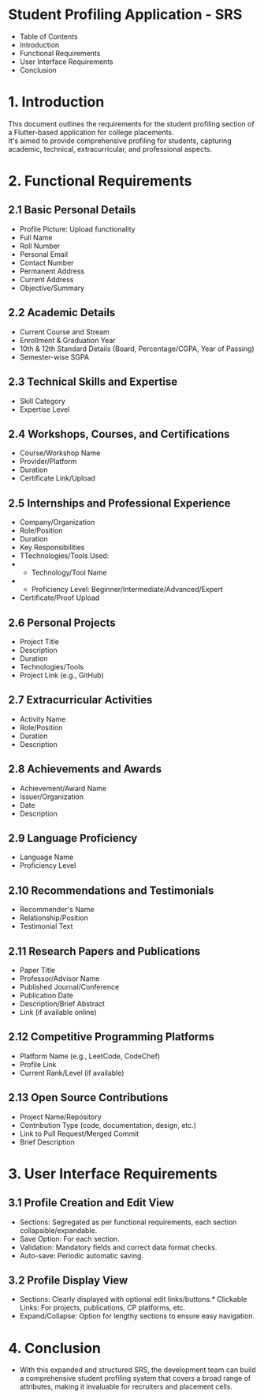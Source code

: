 # Student Profiling Application - SRS
* Table of Contents
* Introduction
* Functional Requirements
* User Interface Requirements
* Conclusion

# 1. Introduction
This document outlines the requirements for the student profiling section of a Flutter-based application for college placements. <br>
It's aimed to provide comprehensive profiling for students, capturing academic, technical, extracurricular, and professional aspects.

# 2. Functional Requirements
## 2.1 Basic Personal Details
* Profile Picture: Upload functionality
* Full Name
* Roll Number
* Personal Email
* Contact Number
* Permanent Address
* Current Address
* Objective/Summary
## 2.2 Academic Details
* Current Course and Stream
* Enrollment & Graduation Year
* 10th & 12th Standard Details (Board, Percentage/CGPA, Year of Passing)
* Semester-wise SGPA
## 2.3 Technical Skills and Expertise
* Skill Category
* Expertise Level
## 2.4 Workshops, Courses, and Certifications
* Course/Workshop Name
* Provider/Platform
* Duration
* Certificate Link/Upload
## 2.5 Internships and Professional Experience
* Company/Organization
* Role/Position
* Duration
* Key Responsibilities
* TTechnologies/Tools Used:
 * * Technology/Tool Name
 * * Proficiency Level: Beginner/Intermediate/Advanced/Expert
* Certificate/Proof Upload
## 2.6 Personal Projects
* Project Title
* Description
* Duration
* Technologies/Tools
* Project Link (e.g., GitHub)
## 2.7 Extracurricular Activities
* Activity Name
* Role/Position
* Duration
* Description
## 2.8 Achievements and Awards
* Achievement/Award Name
* Issuer/Organization
* Date
* Description
## 2.9 Language Proficiency
* Language Name
* Proficiency Level
## 2.10 Recommendations and Testimonials
* Recommender's Name
* Relationship/Position
* Testimonial Text
## 2.11 Research Papers and Publications
* Paper Title
* Professor/Advisor Name
* Published Journal/Conference
* Publication Date
* Description/Brief Abstract
* Link (if available online)
## 2.12 Competitive Programming Platforms
* Platform Name (e.g., LeetCode, CodeChef)
* Profile Link
* Current Rank/Level (if available)
## 2.13 Open Source Contributions
* Project Name/Repository
* Contribution Type (code, documentation, design, etc.)
* Link to Pull Request/Merged Commit
* Brief Description
# 3. User Interface Requirements
## 3.1 Profile Creation and Edit View
* Sections: Segregated as per functional requirements, each section collapsible/expandable.
* Save Option: For each section.
* Validation: Mandatory fields and correct data format checks.
* Auto-save: Periodic automatic saving.
## 3.2 Profile Display View
* Sections: Clearly displayed with optional edit links/buttons.* Clickable Links: For projects, publications, CP platforms, etc.
* Expand/Collapse: Option for lengthy sections to ensure easy navigation.
# 4. Conclusion
* With this expanded and structured SRS, the development team can build a comprehensive student profiling system that covers a broad range of attributes, making it invaluable for recruiters and placement cells.
